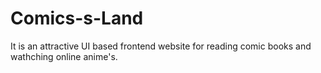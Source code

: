 # Comics-s-Land

It is an attractive UI based frontend website for reading comic books and wathching online anime's.
